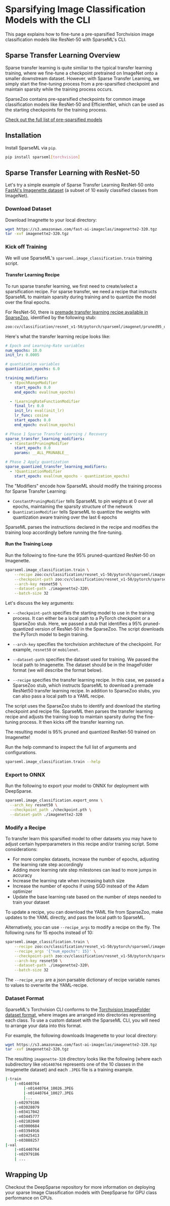 <!--
Copyright (c) 2021 - present / Neuralmagic, Inc. All Rights Reserved.

Licensed under the Apache License, Version 2.0 (the "License");
you may not use this file except in compliance with the License.
You may obtain a copy of the License at

   http://www.apache.org/licenses/LICENSE-2.0

Unless required by applicable law or agreed to in writing,
software distributed under the License is distributed on an "AS IS" BASIS,
WITHOUT WARRANTIES OR CONDITIONS OF ANY KIND, either express or implied.
See the License for the specific language governing permissions and
limitations under the License.
-->

# Sparsifying Image Classification Models with the CLI

This page explains how to fine-tune a pre-sparsified Torchvision image classification models like ResNet-50 with SparseML's CLI.

## Sparse Transfer Learning Overview

Sparse transfer learning is quite similiar to the typical transfer learning training, where we fine-tune a checkpoint pretrained on ImageNet onto a smaller downstream dataset. However, with Sparse Transfer Learning, we simply start the fine-tuning process from a pre-sparsified checkpoint and maintain sparsity while the training process occurs.

SparseZoo contains pre-sparsified checkpoints for common image classification models like ResNet-50 and EfficientNet, which can be used as the starting checkpoints for the training process.

[Check out the full list of pre-sparsified models](https://sparsezoo.neuralmagic.com/?domain=cv&sub_domain=classification&page=1)

## Installation

Install SparseML via `pip`.

```bash
pip install sparseml[torchvision]
```

## Sparse Transfer Learning with ResNet-50

Let's try a simple example of Sparse Transfer Learning ResNet-50 onto [FastAI's Imagenette dataset](https://github.com/fastai/imagenette) (a subset of 10 easily classified classes from ImageNet).

### Download Dataset

Download Imagnette to your local directory:
```bash
wget https://s3.amazonaws.com/fast-ai-imageclas/imagenette2-320.tgz
tar -xvf imagenette2-320.tgz
```

### Kick off Training

We will use SparseML's `sparseml.image_classification.train` training script.

#### Transfer Learning Recipe 

To run sparse transfer learning, we first need to create/select a sparsification recipe. For sparse transfer, we need a recipe that instructs SparseML to maintain sparsity during training and to quantize the model over the final epochs.

For ResNet-50, there is [premade transfer learning recipe available in SparseZoo](https://sparsezoo.neuralmagic.com/models/cv%2Fclassification%2Fresnet_v1-50%2Fpytorch%2Fsparseml%2Fimagenet%2Fpruned95_quant-none), identified by the following stub:
```bash
zoo:cv/classification/resnet_v1-50/pytorch/sparseml/imagenet/pruned95_quant-none?recipe_type=transfer-classification
```

Here's what the transfer learning recipe looks like:
```yaml
# Epoch and Learning-Rate variables
num_epochs: 10.0
init_lr: 0.0005

# quantization variables
quantization_epochs: 6.0

training_modifiers:
  - !EpochRangeModifier
    start_epoch: 0.0
    end_epoch: eval(num_epochs)

  - !LearningRateFunctionModifier
    final_lr: 0.0
    init_lr: eval(init_lr)
    lr_func: cosine
    start_epoch: 0.0
    end_epoch: eval(num_epochs)

# Phase 1 Sparse Transfer Learning / Recovery
sparse_transfer_learning_modifiers:
  - !ConstantPruningModifier
    start_epoch: 0.0
    params: __ALL_PRUNABLE__

# Phase 2 Apply quantization
sparse_quantized_transfer_learning_modifiers:
  - !QuantizationModifier
    start_epoch: eval(num_epochs - quantization_epochs)
```

The "Modifiers" encode how SparseML should modify the training process for Sparse Transfer Learning:
- `ConstantPruningModifier` tells SparseML to pin weights at 0 over all epochs, maintaining the sparsity structure of the network
- `QuantizationModifier` tells SparseML to quantize the weights with quantization aware training over the last 6 epochs

SparseML parses the instructions declared in the recipe and modifies the training loop accordingly before running the fine-tuning.

#### Run the Training Loop

Run the following to fine-tune the 95% pruned-quantized ResNet-50 on Imagenette.
```bash
sparseml.image_classification.train \
    --recipe zoo:cv/classification/resnet_v1-50/pytorch/sparseml/imagenet/pruned95_quant-none?recipe_type=transfer-classification \
    --checkpoint-path zoo:cv/classification/resnet_v1-50/pytorch/sparseml/imagenet/pruned95_quant-none?recipe_type=transfer-classification \
    --arch-key resnet50 \
    --dataset-path ./imagenette2-320\
    --batch-size 32
```

Let's discuss the key arguments:
- `--checkpoint-path` specifies the starting model to use in the training process. It can either be a local path to a PyTorch checkpoint or a SparseZoo stub. Here, we passed a stub that identifies a 95% pruned-quantized version of ResNet-50 in the SparseZoo. The script downloads the PyTorch model to begin training.

- `--arch-key` specifies the torchvision architecture of the checkpoint. For example, `resnet50` or `mobilenet`.

- `--dataset-path` specifies the dataset used for training. We passed the local path to Imagenette. The dataset should be in the ImageFolder format (we will describe the format below).

- `--recipe` specifies the transfer learning recipe. In this case, we passed a SparseZoo stub, which instructs SparseML to download a premade ResNet50 transfer learning recipe. In addition to SparseZoo stubs, you can also pass a local path to a YAML recipe.

The script uses the SparseZoo stubs to identify and download the starting checkpoint and recipe file. SparseML then parses the transfer learning recipe and adjusts the training loop to maintain sparsity during the fine-tuning process. It then kicks off the transfer learning run.

The resulting model is 95% pruned and quantized ResNet-50 trained on Imagenette!

Run the help command to inspect the full list of arguments and configurations.
```bash
sparseml.image_classification.train --help
```

### Export to ONNX

Run the following to export your model to ONNX for deployment with DeepSparse.

```bash
sparseml.image_classification.export_onnx \
  --arch_key resnet50 \
  --checkpoint_path ./checkpoint.pth \
  --dataset-path ./imagenette2-320
```

### Modify a Recipe

To transfer learn this sparsified model to other datasets you may have to adjust certain hyperparameters in this recipe and/or training script. Some considerations:

- For more complex datasets, increase the number of epochs, adjusting the learning rate step accordingly
- Adding more learning rate step milestones can lead to more jumps in accuracy
- Increase the learning rate when increasing batch size
- Increase the number of epochs if using SGD instead of the Adam optimizer
- Update the base learning rate based on the number of steps needed to train your dataset

To update a recipe, you can download the YAML file from SparseZoo, make updates to the YAML directly, and pass the local path to SparseML.

Alternatively, you can use `--recipe_args` to modify a recipe on the fly. The following runs for 15 epochs instead of 10:

```bash
sparseml.image_classification.train \
    --recipe zoo:cv/classification/resnet_v1-50/pytorch/sparseml/imagenet/pruned95_quant-none?recipe_type=transfer-classification \
    --recipe_args '{"num_epochs": 15}' \
    --checkpoint-path zoo:cv/classification/resnet_v1-50/pytorch/sparseml/imagenet/pruned95_quant-none?recipe_type=transfer-classification \
    --arch-key resnet50 \
    --dataset-path ./imagenette2-320\
    --batch-size 32
```

The `--recipe_args` are a json parsable dictionary of recipe variable names to values to overwrite the YAML-recipe.

### Dataset Format

SparseML's Torchvision CLI conforms to the [Torchvision ImageFolder dataset format](https://pytorch.org/vision/main/generated/torchvision.datasets.ImageFolder.html), where images are arranged into directories representing each class. To use a custom dataset with the SparseML CLI, you will need to arrange your data into this format.

For example, the following downloads Imagenette to your local directory:

```bash
wget https://s3.amazonaws.com/fast-ai-imageclas/imagenette2-320.tgz
tar -xvf imagenette2-320.tgz
```

The resulting `imagenette-320` directory looks like the following (where each subdirectory like `n01440764` 
represents one of the 10 classes in the Imagenette dataset) and each `.JPEG` file is a training example.
```bash
|-train
    |-n01440764
        |-n01440764_10026.JPEG
        |-n01440764_10027.JPEG
        |...
    |-n02979186
    |-n03028079
    |-n03417042
    |-n03445777
    |-n02102040
    |-n03000684
    |-n03394916
    |-n03425413
    |-n03888257
|-val
    |-n01440764
    |-n02979186
    | ...
```

## Wrapping Up

Checkout the DeepSparse repository for more information on deploying your sparse Image Classification models with DeepSparse for GPU class performance on CPUs.

